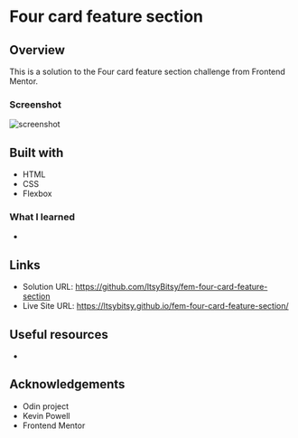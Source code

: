 # Four card feature section

 
## Overview

This is a solution to the Four card feature section challenge from Frontend Mentor.

### Screenshot

![screenshot](https://github.com/ltsyBitsy/fem-four-card-feature-section/blob/main/images/screenshot.jpg)

## Built with

  * HTML
  * CSS
  * Flexbox

### What I learned

* 

## Links

* Solution URL: https://github.com/ltsyBitsy/fem-four-card-feature-section
* Live Site URL: https://ltsybitsy.github.io/fem-four-card-feature-section/

## Useful resources

* 

## Acknowledgements

* Odin project
* Kevin Powell
* Frontend Mentor
